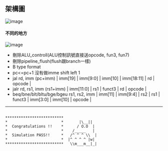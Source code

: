 ## 架構圖

![image](https://github.com/f14106032ncku/CPU_vsd_2024/blob/main/architecture_ref.png)

#### 不同的地方
![image](https://github.com/user-attachments/assets/7080e721-9317-48d5-b44b-5d9377aefb1d)

* 刪除ALU_controll(ALU控制訊號直接送opcode, fun3, fun7)
* 刪除pipeline_flush(flush跟branch一樣)
* B type format
* pc<=pc+1 沒有做imme shift left 1
* jal rd, imm (pc+imm) | imm[19] | imm[9:0] | imm[10] | imm[18:11] | rd | opcode | 
* jalr rd, rs1, imm (rs1+imm) | imm[11:0] | rs1 | funct3 | rd | opcode |
* beq/bne/blt/bltu/bge/bgeu rs1, rs2, imm | imm[11] | imm[9:4] | rs2 | rs1 | funct3 | imm[3:0] | imm[10] | opcode |



---

```
            
**************************               
*                        *       |\__||  
*  Congratulations !!    *      / O.O  | 
*                        *    /_____   | 
*  Simulation PASS!!     *   /^ ^ ^ \\  |
*                        *  |^ ^ ^ ^ |w| 
**************************   \\m___m__|_|

```
